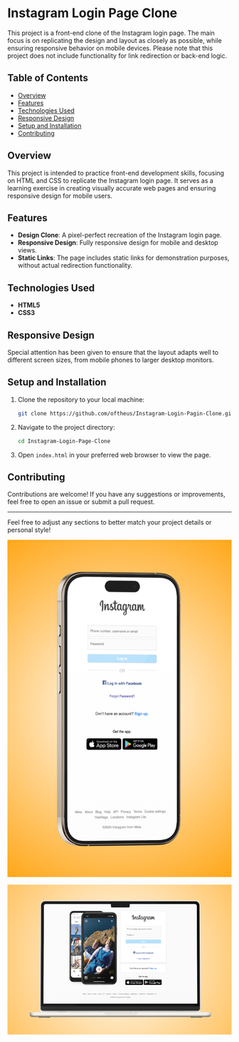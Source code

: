 # Instagram Login Page Clone

This project is a front-end clone of the Instagram login page. The main focus is on replicating the design and layout as closely as possible, while ensuring responsive behavior on mobile devices. Please note that this project does not include functionality for link redirection or back-end logic.

## Table of Contents

- [Overview](#overview)
- [Features](#features)
- [Technologies Used](#technologies-used)
- [Responsive Design](#responsive-design)
- [Setup and Installation](#setup-and-installation)
- [Contributing](#contributing)

## Overview

This project is intended to practice front-end development skills, focusing on HTML and CSS to replicate the Instagram login page. It serves as a learning exercise in creating visually accurate web pages and ensuring responsive design for mobile users.

## Features

- **Design Clone**: A pixel-perfect recreation of the Instagram login page.
- **Responsive Design**: Fully responsive design for mobile and desktop views.
- **Static Links**: The page includes static links for demonstration purposes, without actual redirection functionality.

## Technologies Used

- **HTML5**
- **CSS3**

## Responsive Design

Special attention has been given to ensure that the layout adapts well to different screen sizes, from mobile phones to larger desktop monitors.

## Setup and Installation

1. Clone the repository to your local machine:
   ```bash
   git clone https://github.com/oftheus/Instagram-Login-Pagin-Clone.git
   ```
2. Navigate to the project directory:
   ```bash
   cd Instagram-Login-Page-Clone
   ```
3. Open `index.html` in your preferred web browser to view the page.

## Contributing

Contributions are welcome! If you have any suggestions or improvements, feel free to open an issue or submit a pull request.

---

Feel free to adjust any sections to better match your project details or personal style!

![Device Frames 1](./img/mobile.png)

![Device Frames 2](./img/desktop.png)
